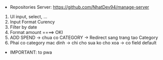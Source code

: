 * Repositories Server: https://github.com/NhatDev94/manage-server

1. UI input, select, ...
2. Input Format Curency
2. Filter by date
3. Format amount ====> OKI
4. ADD SPEND -> chua co CATEGORY -> Redirect sang trang tao Category
5. Phai co category mac dinh -> chi cho sua ko cho xoa -> co field default

* IMPORTANT: to pwa
